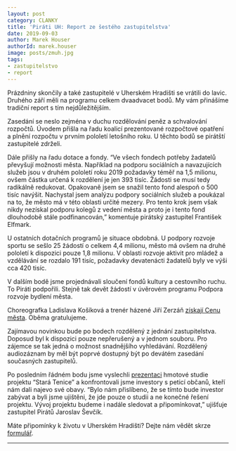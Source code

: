 ```yaml
---
layout: post
category: CLANKY
title: 'Piráti UH: Report ze šestého zastupitelstva'
date: 2019-09-03
author: Marek Houser
authorId: marek.houser
image: posts/zmuh.jpg
tags: 
- zastupitelstvo
- report
---
```

Prázdniny skončily a také zastupitelé v Uherském Hradišti se vrátili do lavic. Druhého září měli na programu celkem dvaadvacet bodů.  My vám přinášíme tradiční report s tím nejdůležitějším.

Zasedání se neslo zejména v duchu rozdělování peněz a schvalování rozpočtů. Úvodem přišla na řadu koalicí prezentované rozpočtové opatření a plnění rozpočtu v prvním pololetí letošního roku. U těchto bodů se pirátští zastupitelé zdrželi.

Dále přišly na řadu dotace a fondy. “Ve všech fondech potřeby žadatelů převyšují možnosti města. Například
na podporu sociálních a navazujících služeb jsou v druhém pololetí roku 2019 požadavky téměř na 1,5 milionu, ovšem částka určená k rozdělení je jen 393 tisíc. Žádosti se musí tedy radikálně redukovat. Opakovaně jsem se snažil tento fond alespoň o 500 tisíc navýšit. Nachystal jsem analýzu podpory sociálních služeb a poukázal na to, že město má v této oblasti určité mezery. Pro tento krok jsem však nikdy nezískal podporu kolegů z vedení města a proto je i tento fond dlouhodobě stále podfinancován,” komentuje pirátský zastupitel František Elfmark.

U ostatních dotačních programů je situace obdobná. U podpory rozvoje sportu se sešlo 25 žádostí o celkem 4,4 milionu, město má ovšem na druhé pololetí k dispozici pouze 1,8 milionu. V oblasti rozvoje aktivit pro mládež a vzdělávání se rozdalo 191 tisíc, požadavky devatenácti žadatelů byly ve výši cca 420 tisíc.

V dalším bodě jsme projednávali sloučení fondů kultury a cestovního ruchu. To Piráti podpořili. Stejně tak devět žádostí v úvěrovém programu Podpora rozvoje bydlení města.

Choreografka Ladislava Košíková a trenér házené Jiří Zerzáň <a href="https://www.mesto-uh.cz/cena-mesta-uherske-hradiste-pripadne-choreografce-a" target="_blank">získají Cenu města</a>. Oběma gratulujeme.

Zajímavou novinkou bude po bodech rozdělený z jednání zastupitelstva. Doposud byl k dispozici pouze nepřerušený a v jednom souboru. Pro zájemce se tak jedná o možnost snadnějšího vyhledávání. Rozdělený audiozáznam by měl být poprvé dostupný být po devátém zasedání současných zastupitelů.

Po posledním řádném bodu jsme vyslechli <a href="https://drive.google.com/open?id=1Ogzm53KpbX_Ni5t9hURGdl_DkTDA8Riu" target="_blank">prezentaci</a> hmotové studie projektu “Stará Tenice” a konfrontovali jsme investory s peticí občanů, kteří nám dali najevo své obavy. “Bylo nám přislíbeno, že se tímto bude investor zabývat a byli jsme ujištěni, že jde pouze o studii a ne konečné řešení projektu. Vývoj projektu budeme i nadále sledovat a připomínkovat,” ujišťuje zastupitel Pirátů Jaroslav Ševčík.

Máte připomínky k životu v Uherském Hradišti? Dejte nám vědět skrze <a href="https://uh.pirati.cz/dotaznik/" target="_blank">formulář</a>.

- - -
